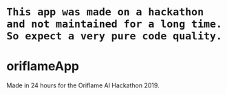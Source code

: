 # `This app was made on a hackathon and not maintained for a long time. So expect a very pure code quality.`

# oriflameApp
Made in 24 hours for the Oriflame AI Hackathon 2019.
